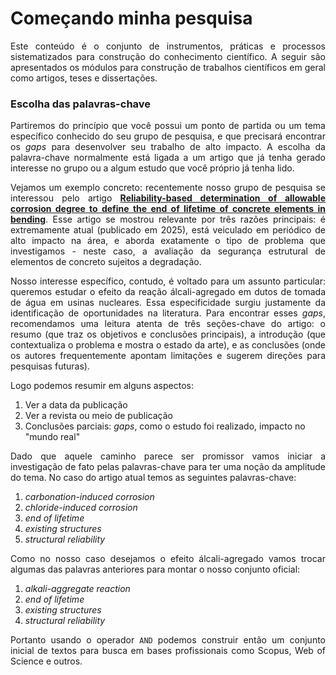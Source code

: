 <h1>Começando minha pesquisa</h1>

<p align="justify">
Este conteúdo é o conjunto de instrumentos, práticas e processos sistematizados para construção do conhecimento científico. A seguir são apresentados os módulos para construção de trabalhos científicos em geral como artigos, teses e dissertações.
</p>

<h3>Escolha das palavras-chave</h3>

<p align="justify">
Partiremos do princípio que você possui um ponto de partida ou um tema específico conhecido do seu grupo de pesquisa, e que precisará encontrar os <i>gaps</i> para desenvolver seu trabalho de alto impacto. A escolha da palavra-chave normalmente está ligada a um artigo que já tenha gerado interesse no grupo ou a algum estudo que você próprio já tenha lido.
</p>

<p align="justify">
Vejamos um exemplo concreto: recentemente nosso grupo de pesquisa se interessou pelo artigo <a href="https://www.tandfonline.com/doi/full/10.1080/15732479.2025.2483503?src=" target="_blank"><b>Reliability-based determination of allowable corrosion degree to define the end of lifetime of concrete elements in bending</b></a>. Esse artigo se mostrou relevante por três razões principais: é extremamente atual (publicado em 2025), está veiculado em periódico de alto impacto na área, e aborda exatamente o tipo de problema que investigamos - neste caso, a avaliação da segurança estrutural de elementos de concreto sujeitos a degradação.
</p>

<p align="justify">
Nosso interesse específico, contudo, é voltado para um assunto particular: queremos estudar o efeito da reação álcali-agregado em dutos de tomada de água em usinas nucleares. Essa especificidade surgiu justamente da identificação de oportunidades na literatura. Para encontrar esses <i>gaps</i>, recomendamos uma leitura atenta de três seções-chave do artigo: o resumo (que traz os objetivos e conclusões principais), a introdução (que contextualiza o problema e mostra o estado da arte), e as conclusões (onde os autores frequentemente apontam limitações e sugerem direções para pesquisas futuras).
</p>

<p align="justify">
Logo podemos resumir em alguns aspectos:
<ol>
<li>Ver a data da publicação</li>
<li>Ver a revista ou meio de publicação</li>
<li>Conclusões parciais: <i>gaps</i>, como o estudo foi realizado, impacto no "mundo real"</li>
</ol>
</p>

<p align="justify">
Dado que aquele caminho parece ser promissor vamos iniciar a investigação de fato pelas palavras-chave para ter uma noção da amplitude do tema. No caso do artigo atual temos as seguintes palavras-chave:
</p>

<ol>
<li><i>carbonation-induced corrosion</i></li> 
<li><i>chloride-induced
corrosion</i></li>
<li><i>end of lifetime</i></li>
<li><i>existing structures</i></li>
<li><i>structural reliability</i></li>
</ol>

<p align="justify">
Como no nosso caso desejamos o efeito álcali-agregado vamos trocar algumas das  palavras anteriores para montar o nosso conjunto oficial:
</p>

<ol>
<li><i>alkali-aggregate reaction</i></li> 
<li><i>end of lifetime</i></li>
<li><i>existing structures</i></li>
<li><i>structural reliability</i></li>
</ol>

<p align="justify">
Portanto usando o operador <code>AND</code> podemos construir então um conjunto inicial de textos para busca em bases profissionais como Scopus, Web of Science e outros.
</p>



